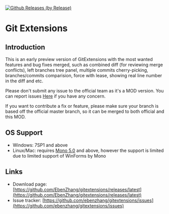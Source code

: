 [![Github Releases (by Release)](https://img.shields.io/github/downloads/ebenzhang/gitextensions/latest/total.svg?maxAge=86400)](https://github.com/ebenzhang/gitextensions/releases/latest)

# Git Extensions

## Introduction

This is an early preview version of GitExtensions with the most wanted features and bug fixes merged, such as combined diff (for reviewing merge conflicts), left branches tree panel, multiple commits cherry-picking, branches/commits comparision, force with lease, showing real line number in the diff and etc.

Please don't submit any issue to the official team as it's a MOD version. You can report issues [Here](https://github.com/EbenZhang/gitextensions/issues/new) if you have any concern. 

If you want to contribute a fix or feature, please make sure your branch is based off the official master branch, so it can be merged to both official and this MOD.

## OS Support
- Windows: 7SP1 and above
- Linux/Mac: requires [Mono 5.0](http://www.mono-project.com/download/) and above, however the support is limited due to limited support of WinForms by Mono
 

## Links

* Download page: [https://github.com/EbenZhang/gitextensions/releases/latest](https://github.com/EbenZhang/gitextensions/releases/latest)
* Issue tracker: [https://github.com/ebenzhang/gitextensions/issues](https://github.com/ebenzhang/gitextensions/issues)
